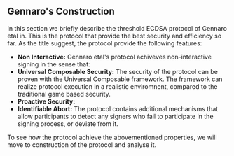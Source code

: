 ## Gennaro's Construction

In this section we briefly describe the threshold ECDSA protocol of Gennaro etal in. This is the protocol that provide the best security and efficiency so far. As the title suggest, the protocol provide the following features:

- **Non Interactive:** Gennaro etal's protocol achiveves non-interactive signing in the sense that: 
- **Universal Composable Security:** The security of the protocol can be proven with the Universal Composable framework. The framework can realize protocol execution in a realistic enviromnent, compared to the traditional game based security.
- **Proactive Security:** 
- **Identifiable Abort:** The protocol contains additional mechanisms that allow participants to detect any signers who fail to participate in the signing process, or deviate from it.

To see how the protocol achieve the abovementioned properties, we will move to construction of the protocol and analyse it.